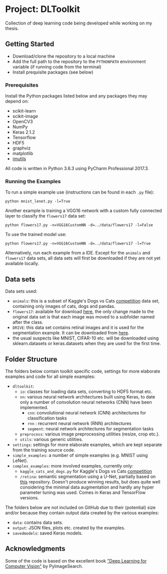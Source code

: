 # Project: DLToolkit
Collection of deep learning code being developed while working on my thesis. 

## Getting Started
- Download/clone the repository to a local machine
- Add the full path to the repository to the `PYTHONPATH` environment variable (if running code from the terminal)
- Install prequisite packages (see below)

### Prerequisites
Install the Python packages listed below and any packages they may depend on:

- scikit-learn
- scikit-image
- OpenCV3
- NumPy
- Keras 2.1.2
- Tensorflow
- HDF5
- graphviz
- matplotlib
- [imutils](https://github.com/jrosebr1/imutils)

All code is written in Python 3.6.3 using PyCharm Professional 2017.3.

### Running the Examples
To run a simple example use (instructions can be found in each `.py` file):

`python mnist_lenet.py -l=True`

Another example is training a VGG16 network with a custom fully connected layer to classify the `flowers17` data set:

`python flowers17.py -n=VGG16CustomNN -d=../data/flowers17 -l=False`

To use the trained model use:

`python flowers17.py -n=VGG16CustomNN -d=../data/flowers17 -l=True`

Alternatively, run each example from a IDE. Except for the `animals` and `flowers17` data sets, all data sets will first be downloaded if they are not yet available locally.

## Data sets
Data sets used:

- `animals`: this is a subset of Kaggle's Dogs vs Cats [competition](https://www.kaggle.com/c/dogs-vs-cats) data set, containing only images of cats, dogs and pandas.
- `flowers17`: available for download [here](http://www.robots.ox.ac.uk/~vgg/data/flowers/17/), the only change made to the original data set is that each image was moved to a subfolder named after the class.
- `DRIVE`: this data set contains retinal images and it is used for the segmentation example. It can be downloaded from [here](https://www.isi.uu.nl/Research/Databases/DRIVE/).
- the usual suspects like MNIST, CIFAR-10 etc. will be downloaded using sklearn.datasets or keras.datasets when they are used for the first time.

## Folder Structure
The folders below contain toolkit specific code, settings for more elaborate examples and code for all simple examples:

- `dltoolkit`:
  - `io`: classes for loading data sets, converting to HDF5 format etc.
  - `nn`: various neural network architectures built using Keras, to date only a number of convolution neural networks (CNN) have been implemented.
    - `cnn`: convolutional neural network (CNN) architectures for classification tasks
    - `rnn` : recurrent neural network (RNN) architectures
    - `segment`:  neural network architectures for segmentation tasks
  - `preprocess`: various image preprocessing utilities (resize, crop etc.).
  - `utils`: various generic utilities.
- `settings`: settings for more elaborate examples, which are kept separate from the training source code.
- `simple_examples`: a number of simple examples (e.g. MNIST using LeNet).
- `complex_examples`: more involved examples, currently only:
  - `kaggle_cats_and_dogs.py` for Kaggle's Dogs vs Cats [competition](https://www.kaggle.com/c/dogs-vs-cats)
  - `/retina`: semantic segmentation using a U-Net, partially based on [this](https://github.com/orobix/retina-unet) repository. Doesn't produce winning results, but does quite well considering the minimal data augmentation and hardly any hyper parameter tuning was used. Comes in Keras and TensorFlow versions.

The folders below are not included on GitHub due to their (potential) size and/or because they contain output data created by the various examples:

- `data`: contains data sets.
- `output`: JSON files, plots etc. created by the examples.
- `savedmodels`: saved Keras models.

## Acknowledgments
Some of the code is based on the excellent book ["Deep Learning for Computer Vision"](https://www.pyimagesearch.com/deep-learning-computer-vision-python-book/) by PyImageSearch.
